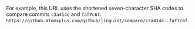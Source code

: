 For example, this URL uses the shortened seven-character SHA codes to compare commits `c3a414e` and `faf7c6f`: `https://github.atomxplus.com/github/linguist/compare/c3a414e..faf7c6f`.
